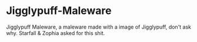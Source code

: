 # Jigglypuff-Maleware
Jigglypuff Maleware, a maleware made with a image of Jigglypuff, don't ask why. Starfall &amp; Zophia asked for this shit. 
